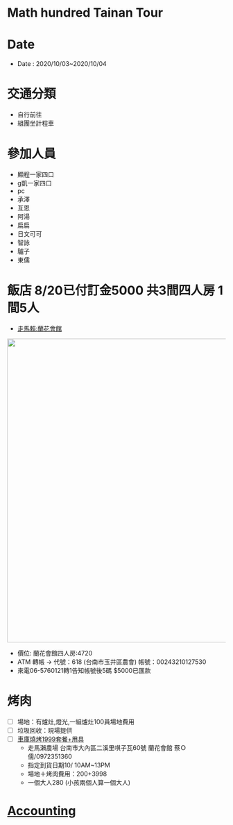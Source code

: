 Math hundred Tainan Tour
=====

# Date
- Date  : 2020/10/03~2020/10/04
# 交通分類
  - 自行前往
  - 組團坐計程車
# 參加人員
 - 顯程一家四口
 - g凱一家四口
 - pc
 - 承澤
 - 互恩
 - 阿湯
 - 扁扁
 - 日文可可
 - 智詠
 - 驢子
 - 東儒
      
# 飯店 8/20已付訂金5000 共3間四人房 1間5人
- [走馬賴:蘭花會館](http://www.farm.com.tw/news_detail.php?id=140)
<img src="http://www.farm.com.tw/upload/1592281517_8515.jpg" width="700" height="700" />

- 價位: 蘭花會館四人房:4720
- ATM 轉帳 → 代號：618 (台南市玉井區農會) 帳號：00243210127530
- 來電06-5760121轉1告知帳號後5碼  $5000已匯款
# 烤肉
- [ ] 場地：有爐灶,燈光,一組爐灶100員場地費用
- [ ] 垃圾回收：現場提供
- [ ] [車庫燒烤1999套餐+用具](http://www.bbqgarage.com/1999-set-meal/)
  - 走馬瀨農場 台南市大內區二溪里唭子瓦60號 蘭花會館 蔡Ｏ儒/0972351360
  - 指定到貨日期10/ 10AM~13PM
  - 場地＋烤肉費用：$200+$3998
  - 一個大人280 (小孩兩個人算一個大人)
# [Accounting](https://docs.google.com/spreadsheets/d/1aMq3ZlpObGhQhiY9e7JQ0jRfJWe0vYn1UXmxu5E6hho/edit?usp=sharing)
